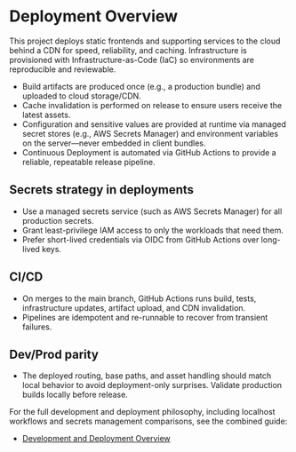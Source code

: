 # Deployment Overview

This project deploys static frontends and supporting services to the cloud behind a CDN for speed, reliability, and caching. Infrastructure is provisioned with Infrastructure-as-Code (IaC) so environments are reproducible and reviewable.

- Build artifacts are produced once (e.g., a production bundle) and uploaded to cloud storage/CDN.
- Cache invalidation is performed on release to ensure users receive the latest assets.
- Configuration and sensitive values are provided at runtime via managed secret stores (e.g., AWS Secrets Manager) and environment variables on the server—never embedded in client bundles.
- Continuous Deployment is automated via GitHub Actions to provide a reliable, repeatable release pipeline.

## Secrets strategy in deployments

- Use a managed secrets service (such as AWS Secrets Manager) for all production secrets.
- Grant least-privilege IAM access to only the workloads that need them.
- Prefer short-lived credentials via OIDC from GitHub Actions over long-lived keys.

## CI/CD

- On merges to the main branch, GitHub Actions runs build, tests, infrastructure updates, artifact upload, and CDN invalidation.
- Pipelines are idempotent and re-runnable to recover from transient failures.

## Dev/Prod parity

- The deployed routing, base paths, and asset handling should match local behavior to avoid deployment-only surprises. Validate production builds locally before release.

For the full development and deployment philosophy, including localhost workflows and secrets management comparisons, see the combined guide:

- [Development and Deployment Overview](./DEVELOPMENT_AND_DEPLOYMENT.md)
